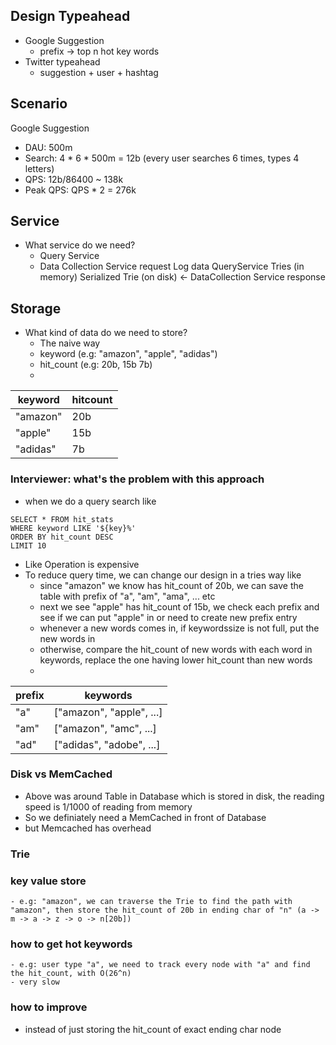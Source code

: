 ## Design Typeahead
- Google Suggestion
	- prefix -> top n hot key words
- Twitter typeahead
	- suggestion + user + hashtag

## Scenario
Google Suggestion
- DAU: 500m
- Search: 4 * 6 * 500m = 12b (every user searches 6 times, types 4 letters)
- QPS: 12b/86400 ~ 138k
- Peak QPS: QPS * 2 = 276k
## Service
- What service do we need?
	- Query Service
	- Data Collection Service
						request						Log data
QueryService						Tries (in memory)
											Serialized Trie (on disk)		<-			DataCollection Service
											    response
## Storage
- What kind of data do we need to store?
	- The naive way
	- keyword (e.g: "amazon", "apple", "adidas")
	- hit_count (e.g: 20b, 15b 7b)
	- 
| keyword | hitcount |
|--|--|
| "amazon" | 20b |
| "apple" | 15b |
| "adidas" | 7b |

### Interviewer: what's the problem with this approach
- when we do a query search like
```
SELECT * FROM hit_stats
WHERE keyword LIKE '${key}%'
ORDER BY hit_count DESC
LIMIT 10
```
- Like Operation is expensive
- To reduce query time, we can change our design in a tries way like
	- since "amazon" we know has hit_count of 20b, we can save the table with prefix of "a", "am", "ama", ... etc
	- next we see "apple" has hit_count of 15b, we check each prefix and see if we can put "apple" in or need to create new prefix entry
	- whenever a new words comes in, if keywordssize is not full, put the new words in
	- otherwise, compare the hit_count of new words with each word in keywords, replace the one having lower hit_count than new words
	- 
|prefix| keywords |
|--|--|
| "a" | ["amazon", "apple", ...] |
| "am" | ["amazon", "amc", ...] |
| "ad" | ["adidas", "adobe", ...] |
### Disk vs MemCached
- Above was around Table in Database which is stored in disk, the reading speed is 1/1000 of reading from memory
- So we definiately need a MemCached in front of Database
- but Memcached has overhead
### Trie
### key value store
	- e.g: "amazon", we can traverse the Trie to find the path with "amazon", then store the hit_count of 20b in ending char of "n" (a -> m -> a -> z -> o -> n[20b])
### how to get hot keywords
	- e.g: user type "a", we need to track every node with "a" and find the hit_count, with O(26^n)
	- very slow
### how to improve
- instead of just storing the hit_count of exact ending char node
<!--stackedit_data:
eyJoaXN0b3J5IjpbMTkxNDEwNzcxMCwyNjg4MTUxOTEsMTg3Nz
IyMDgwNywtMTMzMjU0OTkxMCwtNzEzODg3OTEzLDIxMDg4ODcy
MjgsODQ4MDg4MzIwXX0=
-->